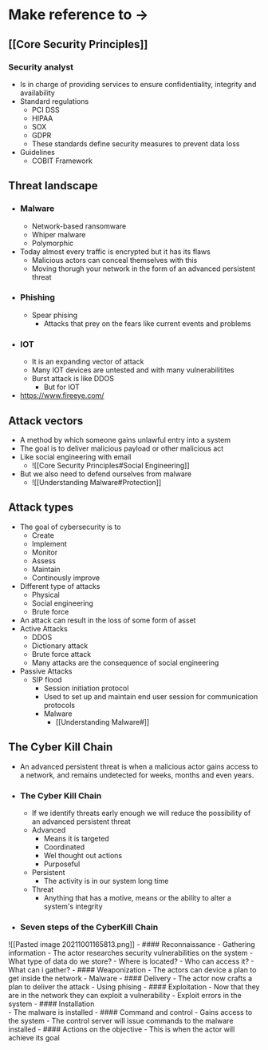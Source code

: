 # Make reference to ->
## [[Core Security Principles]]
### Security analyst
- Is in charge of providing services to ensure confidentiality, integrity and availability
- Standard regulations
	- PCI DSS
	- HIPAA
	- SOX
	- GDPR
	- These standards define security measures to prevent data loss
- Guidelines
	- COBIT Framework  
## Threat landscape 
- ### Malware
	- Network-based ransomware
	- Whiper malware
	- Polymorphic
- Today almost every traffic is encrypted but it has its flaws
	- Malicious actors can conceal themselves with this
	- Moving thorugh your network in the form of an advanced persistent threat
- ### Phishing
	- Spear phising
		- Attacks that prey on the fears like current events and problems
- ### IOT
	- It is an expanding vector of attack  
	- Many IOT devices are untested and with many vulnerabilitites
	- Burst attack is like DDOS
		- But for IOT
- https://www.fireeye.com/
## Attack vectors 
- A method by which someone gains unlawful entry into a system
- The goal is to deliver malicious payload or other malicious act 
- Like social engineering with email
	- ![[Core Security Principles#Social Engineering]]
- But we also need to defend ourselves from malware
	- ![[Understanding Malware#Protection]]
## Attack types 
- The goal of cybersecurity is to 
	- Create
	- Implement
	- Monitor
	- Assess
	- Maintain
	- Continously improve
- Different type of attacks
	- Physical
	- Social engineering
	- Brute force
- An attack can result in the loss of some form of asset  
- Active Attacks
	- DDOS
	- Dictionary attack
	- Brute force attack
	- Many attacks are the consequence of social engineering
- Passive Attacks
	- SIP flood
		- Session initiation protocol
		- Used to set up and maintain end user session for communication protocols
		- Malware
			- [[Understanding Malware#]]
## The Cyber Kill Chain 
- An advanced persistent threat is when a malicious actor gains access to a network, and remains undetected for weeks, months and even years.
- ### The Cyber Kill Chain
	- If we identify threats early enough we will reduce the possibility of an advanced persistent threat
	- Advanced
		- Means it is targeted
		- Coordinated
		- Wel thought out actions
		- Purposeful
	- Persistent
		- The activity is in our system long time 
	- Threat
		- Anything that has a motive, means or the ability to alter a system's integrity 
- ### Seven steps of the CyberKill Chain
 ![[Pasted image 20211001165813.png]]
	- #### Reconnaissance
		- Gathering information
		- The actor researches security vulnerabilities on the system
			- What type of data do we store?
			- Where is located?
			- Who can access it?
			- What can i gather?
	- #### Weaponization
		- The actors can device a plan to get inside the network
		- Malware
	- #### Delivery
		- The actor now crafts a plan to deliver the attack
		- Using phising
	- #### Exploitation
		- Now that they are in the network they can exploit a vulnerability
		- Exploit errors in the system
	- #### Installation    
		- The malware is installed
	- #### Command and control
		- Gains access to the system
		- The control server will issue commands to the malware installed
	- #### Actions on the objective
		- This is when the actor will achieve its goal  